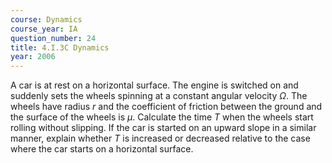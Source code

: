 ```yaml
---
course: Dynamics
course_year: IA
question_number: 24
title: 4.I.3C Dynamics
year: 2006
---
```



A car is at rest on a horizontal surface. The engine is switched on and suddenly sets the wheels spinning at a constant angular velocity $\Omega$. The wheels have radius $r$ and the coefficient of friction between the ground and the surface of the wheels is $\mu$. Calculate the time $T$ when the wheels start rolling without slipping. If the car is started on an upward slope in a similar manner, explain whether $T$ is increased or decreased relative to the case where the car starts on a horizontal surface.